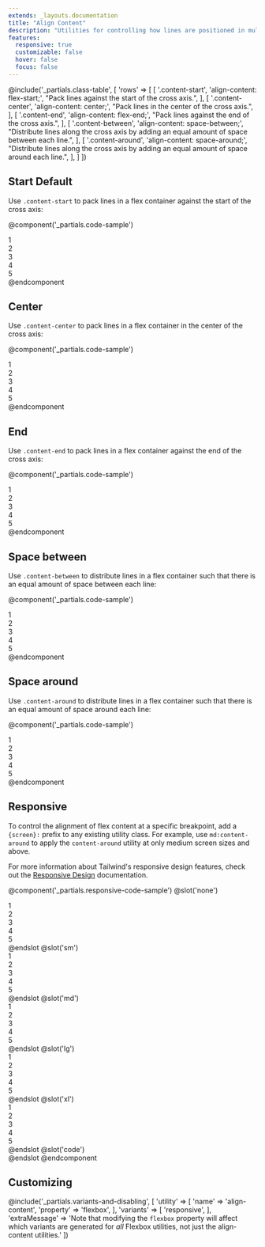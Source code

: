 ```yaml
---
extends: _layouts.documentation
title: "Align Content"
description: "Utilities for controlling how lines are positioned in multi-line flex containers."
features:
  responsive: true
  customizable: false
  hover: false
  focus: false
---
```


@include('_partials.class-table', [
  'rows' => [
    [
      '.content-start',
      'align-content: flex-start;',
      "Pack lines against the start of the cross axis.",
    ],
    [
      '.content-center',
      'align-content: center;',
      "Pack lines in the center of the cross axis.",
    ],
    [
      '.content-end',
      'align-content: flex-end;',
      "Pack lines against the end of the cross axis.",
    ],
    [
      '.content-between',
      'align-content: space-between;',
      "Distribute lines along the cross axis by adding an equal amount of space between each line.",
    ],
    [
      '.content-around',
      'align-content: space-around;',
      "Distribute lines along the cross axis by adding an equal amount of space around each line.",
    ],
  ]
])

## Start <span class="ml-2 font-semibold text-grey-dark text-sm uppercase tracking-wide">Default</span>

Use `.content-start` to pack lines in a flex container against the start of the cross axis:

@component('_partials.code-sample')
<div class="flex content-start flex-wrap bg-gray-200 h-48">
  <div class="w-1/3 p-2">
    <div class="text-grey-darker text-center bg-gray-400 p-2">1</div>
  </div>
  <div class="w-1/3 p-2">
    <div class="text-grey-darker text-center bg-gray-400 p-2">2</div>
  </div>
  <div class="w-1/3 p-2">
    <div class="text-grey-darker text-center bg-gray-400 p-2">3</div>
  </div>
  <div class="w-1/3 p-2">
    <div class="text-grey-darker text-center bg-gray-400 p-2">4</div>
  </div>
  <div class="w-1/3 p-2">
    <div class="text-grey-darker text-center bg-gray-400 p-2">5</div>
  </div>
</div>
@endcomponent

## Center

Use `.content-center` to pack lines in a flex container in the center of the cross axis:

@component('_partials.code-sample')
<div class="flex content-center flex-wrap bg-gray-200 h-48">
  <div class="w-1/3 p-2">
    <div class="text-grey-darker text-center bg-gray-400 p-2">1</div>
  </div>
  <div class="w-1/3 p-2">
    <div class="text-grey-darker text-center bg-gray-400 p-2">2</div>
  </div>
  <div class="w-1/3 p-2">
    <div class="text-grey-darker text-center bg-gray-400 p-2">3</div>
  </div>
  <div class="w-1/3 p-2">
    <div class="text-grey-darker text-center bg-gray-400 p-2">4</div>
  </div>
  <div class="w-1/3 p-2">
    <div class="text-grey-darker text-center bg-gray-400 p-2">5</div>
  </div>
</div>
@endcomponent

## End

Use `.content-end` to pack lines in a flex container against the end of the cross axis:

@component('_partials.code-sample')
<div class="flex content-end flex-wrap bg-gray-200 h-48">
  <div class="w-1/3 p-2">
    <div class="text-grey-darker text-center bg-gray-400 p-2">1</div>
  </div>
  <div class="w-1/3 p-2">
    <div class="text-grey-darker text-center bg-gray-400 p-2">2</div>
  </div>
  <div class="w-1/3 p-2">
    <div class="text-grey-darker text-center bg-gray-400 p-2">3</div>
  </div>
  <div class="w-1/3 p-2">
    <div class="text-grey-darker text-center bg-gray-400 p-2">4</div>
  </div>
  <div class="w-1/3 p-2">
    <div class="text-grey-darker text-center bg-gray-400 p-2">5</div>
  </div>
</div>
@endcomponent

## Space between

Use `.content-between` to distribute lines in a flex container such that there is an equal amount of space between each line:

@component('_partials.code-sample')
<div class="flex content-between flex-wrap bg-gray-200 h-48">
  <div class="w-1/3 p-2">
    <div class="text-grey-darker text-center bg-gray-400 p-2">1</div>
  </div>
  <div class="w-1/3 p-2">
    <div class="text-grey-darker text-center bg-gray-400 p-2">2</div>
  </div>
  <div class="w-1/3 p-2">
    <div class="text-grey-darker text-center bg-gray-400 p-2">3</div>
  </div>
  <div class="w-1/3 p-2">
    <div class="text-grey-darker text-center bg-gray-400 p-2">4</div>
  </div>
  <div class="w-1/3 p-2">
    <div class="text-grey-darker text-center bg-gray-400 p-2">5</div>
  </div>
</div>
@endcomponent

## Space around

Use `.content-around` to distribute lines in a flex container such that there is an equal amount of space around each line:

@component('_partials.code-sample')
<div class="flex content-around flex-wrap bg-gray-200 h-48">
  <div class="w-1/3 p-2">
    <div class="text-grey-darker text-center bg-gray-400 p-2">1</div>
  </div>
  <div class="w-1/3 p-2">
    <div class="text-grey-darker text-center bg-gray-400 p-2">2</div>
  </div>
  <div class="w-1/3 p-2">
    <div class="text-grey-darker text-center bg-gray-400 p-2">3</div>
  </div>
  <div class="w-1/3 p-2">
    <div class="text-grey-darker text-center bg-gray-400 p-2">4</div>
  </div>
  <div class="w-1/3 p-2">
    <div class="text-grey-darker text-center bg-gray-400 p-2">5</div>
  </div>
</div>
@endcomponent

## Responsive

To control the alignment of flex content at a specific breakpoint, add a `{screen}:` prefix to any existing utility class. For example, use `md:content-around` to apply the `content-around` utility at only medium screen sizes and above.

For more information about Tailwind's responsive design features, check out the [Responsive Design](/docs/responsive-design) documentation.

@component('_partials.responsive-code-sample')
@slot('none')
<div class="flex content-start flex-wrap bg-gray-200 h-48">
  <div class="w-1/3 p-2">
    <div class="text-grey-darker text-center bg-gray-400 p-2">1</div>
  </div>
  <div class="w-1/3 p-2">
    <div class="text-grey-darker text-center bg-gray-400 p-2">2</div>
  </div>
  <div class="w-1/3 p-2">
    <div class="text-grey-darker text-center bg-gray-400 p-2">3</div>
  </div>
  <div class="w-1/3 p-2">
    <div class="text-grey-darker text-center bg-gray-400 p-2">4</div>
  </div>
  <div class="w-1/3 p-2">
    <div class="text-grey-darker text-center bg-gray-400 p-2">5</div>
  </div>
</div>
@endslot
@slot('sm')
<div class="flex content-end flex-wrap bg-gray-200 h-48">
  <div class="w-1/3 p-2">
    <div class="text-grey-darker text-center bg-gray-400 p-2">1</div>
  </div>
  <div class="w-1/3 p-2">
    <div class="text-grey-darker text-center bg-gray-400 p-2">2</div>
  </div>
  <div class="w-1/3 p-2">
    <div class="text-grey-darker text-center bg-gray-400 p-2">3</div>
  </div>
  <div class="w-1/3 p-2">
    <div class="text-grey-darker text-center bg-gray-400 p-2">4</div>
  </div>
  <div class="w-1/3 p-2">
    <div class="text-grey-darker text-center bg-gray-400 p-2">5</div>
  </div>
</div>
@endslot
@slot('md')
<div class="flex content-center flex-wrap bg-gray-200 h-48">
  <div class="w-1/3 p-2">
    <div class="text-grey-darker text-center bg-gray-400 p-2">1</div>
  </div>
  <div class="w-1/3 p-2">
    <div class="text-grey-darker text-center bg-gray-400 p-2">2</div>
  </div>
  <div class="w-1/3 p-2">
    <div class="text-grey-darker text-center bg-gray-400 p-2">3</div>
  </div>
  <div class="w-1/3 p-2">
    <div class="text-grey-darker text-center bg-gray-400 p-2">4</div>
  </div>
  <div class="w-1/3 p-2">
    <div class="text-grey-darker text-center bg-gray-400 p-2">5</div>
  </div>
</div>
@endslot
@slot('lg')
<div class="flex content-between flex-wrap bg-gray-200 h-48">
  <div class="w-1/3 p-2">
    <div class="text-grey-darker text-center bg-gray-400 p-2">1</div>
  </div>
  <div class="w-1/3 p-2">
    <div class="text-grey-darker text-center bg-gray-400 p-2">2</div>
  </div>
  <div class="w-1/3 p-2">
    <div class="text-grey-darker text-center bg-gray-400 p-2">3</div>
  </div>
  <div class="w-1/3 p-2">
    <div class="text-grey-darker text-center bg-gray-400 p-2">4</div>
  </div>
  <div class="w-1/3 p-2">
    <div class="text-grey-darker text-center bg-gray-400 p-2">5</div>
  </div>
</div>
@endslot
@slot('xl')
<div class="flex content-around flex-wrap bg-gray-200 h-48">
  <div class="w-1/3 p-2">
    <div class="text-grey-darker text-center bg-gray-400 p-2">1</div>
  </div>
  <div class="w-1/3 p-2">
    <div class="text-grey-darker text-center bg-gray-400 p-2">2</div>
  </div>
  <div class="w-1/3 p-2">
    <div class="text-grey-darker text-center bg-gray-400 p-2">3</div>
  </div>
  <div class="w-1/3 p-2">
    <div class="text-grey-darker text-center bg-gray-400 p-2">4</div>
  </div>
  <div class="w-1/3 p-2">
    <div class="text-grey-darker text-center bg-gray-400 p-2">5</div>
  </div>
</div>
@endslot
@slot('code')
<div class="none:content-start sm:content-end md:content-center lg:content-between xl:content-around ...">
  <!-- ... -->
</div>
@endslot
@endcomponent

## Customizing

@include('_partials.variants-and-disabling', [
    'utility' => [
        'name' => 'align-content',
        'property' => 'flexbox',
    ],
    'variants' => [
        'responsive',
    ],
    'extraMessage' => 'Note that modifying the <code>flexbox</code> property will affect which variants are generated for <em>all</em> Flexbox utilities, not just the align-content utilities.'
])
